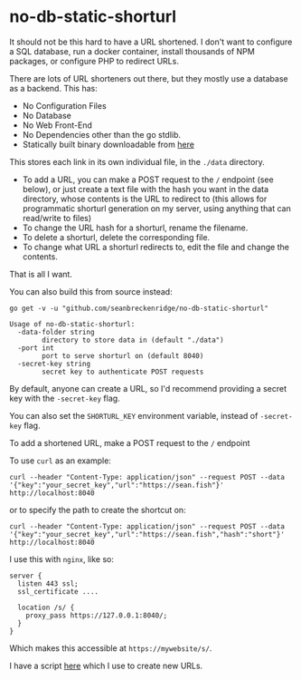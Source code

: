 # no-db-static-shorturl

It should not be this hard to have a URL shortened. I don't want to configure a SQL database, run a docker container, install thousands of NPM packages, or configure PHP to redirect URLs.

There are lots of URL shorteners out there, but they mostly use a database as a backend. This has:

- No Configuration Files
- No Database
- No Web Front-End
- No Dependencies other than the go stdlib.
- Statically built binary downloadable from [here](https://sean.fish/p/no-db-static-shorturl-builds/)

This stores each link in its own individual file, in the `./data` directory.

- To add a URL, you can make a POST request to the `/` endpoint (see below), or just create a text file with the hash you want in the data directory, whose contents is the URL to redirect to (this allows for programmatic shorturl generation on my server, using anything that can read/write to files)
- To change the URL hash for a shorturl, rename the filename.
- To delete a shorturl, delete the corresponding file.
- To change what URL a shorturl redirects to, edit the file and change the contents.

That is all I want.

You can also build this from source instead:

`go get -v -u "github.com/seanbreckenridge/no-db-static-shorturl"`

```
Usage of no-db-static-shorturl:
  -data-folder string
    	directory to store data in (default "./data")
  -port int
    	port to serve shorturl on (default 8040)
  -secret-key string
    	secret key to authenticate POST requests
```

By default, anyone can create a URL, so I'd recommend providing a secret key with the `-secret-key` flag.

You can also set the `SHORTURL_KEY` environment variable, instead of `-secret-key` flag.

To add a shortened URL, make a POST request to the `/` endpoint

To use `curl` as an example:

`curl --header "Content-Type: application/json" --request POST --data '{"key":"your_secret_key","url":"https://sean.fish"}' http://localhost:8040`

or to specify the path to create the shortcut on:

`curl --header "Content-Type: application/json" --request POST --data '{"key":"your_secret_key","url":"https://sean.fish","hash":"short"}' http://localhost:8040`

I use this with `nginx`, like so:

```
server {
  listen 443 ssl;
  ssl_certificate ....

  location /s/ {
    proxy_pass https://127.0.0.1:8040/;
  }
}
```

Which makes this accessible at `https://mywebsite/s/`.

I have a script [here](https://github.com/seanbreckenridge/vps/blob/master/shorten) which I use to create new URLs.
